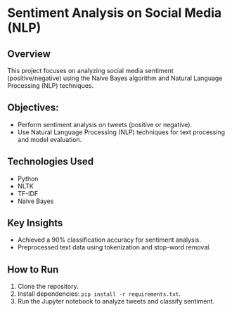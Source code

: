 # Sentiment Analysis on Social Media (NLP)

## Overview
This project focuses on analyzing social media sentiment (positive/negative) using the Naive Bayes algorithm and Natural Language Processing (NLP) techniques.

## Objectives:
- Perform sentiment analysis on tweets (positive or negative).
- Use Natural Language Processing (NLP) techniques for text processing and model evaluation.

## Technologies Used
- Python
- NLTK
- TF-IDF
- Naive Bayes

## Key Insights
- Achieved a 90% classification accuracy for sentiment analysis.
- Preprocessed text data using tokenization and stop-word removal.

## How to Run
1. Clone the repository.
2. Install dependencies: `pip install -r requirements.txt`.
3. Run the Jupyter notebook to analyze tweets and classify sentiment.
